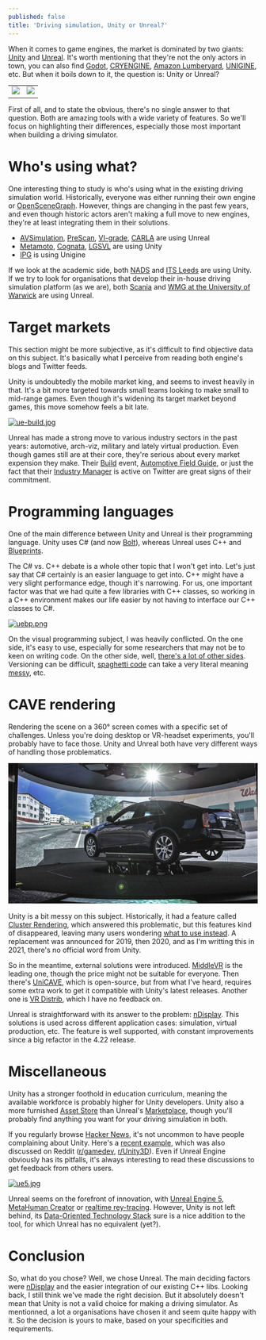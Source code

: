 ```yaml
---
published: false
title: 'Driving simulation, Unity or Unreal?'
---
```

When it comes to game engines, the market is dominated by two giants: [Unity] and [Unreal]. It's worth mentioning that they're not the only actors in town, you can also find [Godot], [CRYENGINE], [Amazon Lumberyard], [UNIGINE], etc. But when it boils down to it, the question is: Unity or Unreal?

|                                             |                                                           |
|:-------------------------------------------:|:---------------------------------------------------------:|
| ![]({{site.baseurl}}/images/unity-logo.jpg) | ![]({{site.baseurl}}/images/UE_Logo_Horizontal_Black.png) |

First of all, and to state the obvious, there's no single answer to that question. Both are amazing tools with a wide variety of features. So we'll focus on highlighting their differences, especially those most important when building a driving simulator.

# Who's using what?

One interesting thing to study is who's using what in the existing driving simulation world. Historically, everyone was either running their own engine or [OpenSceneGraph]. However, things are changing in the past few years, and even though historic actors aren't making a full move to new engines, they're at least integrating them in their solutions.

* [AVSimulation], [PreScan], [VI-grade], [CARLA] are using Unreal
* [Metamoto], [Cognata], [LGSVL] are using Unity
* [IPG] is using Unigine

If we look at the academic side, both [NADS] and [ITS Leeds] are using Unity. If we try to look for organisations that develop their in-house driving simulation platform (as we are), both [Scania][scania] and [WMG at the University of Warwick][wmg] are using Unreal.

# Target markets

This section might be more subjective, as it's difficult to find objective data on this subject. It's basically what I perceive from reading both engine's blogs and Twitter feeds.

Unity is undoubtedly the mobile market king, and seems to invest heavily in that. It's a bit more targeted towards small teams looking to make small to mid-range games. Even though it's widening its target market beyond games, this move somehow feels a bit late.

[![ue-build.jpg]({{site.baseurl}}/images/ue-build.jpg)][0]

Unreal has made a strong move to various industry sectors in the past years: automotive, arch-viz, military and lately virtual production. Even though games still are at their core, they're serious about every market expension they make. Their [Build][build] event, [Automotive Field Guide][afg], or just the fact that their [Industry Manager][sloze] is active on Twitter are great signs of their commitment.

# Programming languages

One of the main difference between Unity and Unreal is their programming language. Unity uses C# (and now [Bolt][bolt]), whereas Unreal uses C++ and [Blueprints][bp].

The C# vs. C++ debate is a whole other topic that I won't get into. Let's just say that C# certainly is an easier language to get into. C++ might have a very slight performance edge, though it's narrowing. For us, one important factor was that we had quite a few libraries with C++ classes, so working in a C++ environment makes our life easier by not having to interface our C++ classes to C#.

[![uebp.png]({{site.baseurl}}/images/uebp.png)][1]

On the visual programming subject, I was heavily conflicted. On the one side, it's easy to use, especially for some researchers that may not be to keen on writing code. On the other side, well, [there's a lot of other sides][vpbad]. Versioning can be difficult, [spaghetti code][spaghet] can take a very literal meaning [messy][hell], etc.

# CAVE rendering

Rendering the scene on a 360° screen comes with a specific set of challenges. Unless you're doing desktop or VR-headset experiments, you'll probably have to face those. Unity and Unreal both have very different ways of handling those problematics. 
 
[![CAVE](/images/360sim.jpg)][2]

Unity is a bit messy on this subject. Historically, it had a feature called [Cluster Rendering][cluster], which answered this problematic, but this features kind of disappeared, leaving many users wondering [what to use instead][unity-ndisp]. A replacement was announced for 2019, then 2020, and as I'm writting this in 2021, there's no official word from Unity.

So in the meantime, external solutions were introduced. [MiddleVR][middlevr] is the leading one, though the price might not be suitable for everyone. Then there's [UniCAVE][unicave], which is open-source, but from what I've heard, requires some extra work to get it compatible with Unity's latest releases. Another one is [VR Distrib][vrdistrib], which I have no feedback on.

Unreal is straightforward with its answer to the problem: [nDisplay]. This solutions is used across different application cases: simulation, virtual production, etc. The feature is well supported, with constant improvements since a big refactor in the 4.22 release.

# Miscellaneous

Unity has a stronger foothold in education curriculum, meaning the available workforce is probably higher for Unity developers. Unity also a more furnished [Asset Store] than Unreal's [Marketplace], though you'll probably find anything you want for your driving simulation in both.

If you regularly browse [Hacker News], it's not uncommon to have people complaining about Unity. Here's a [recent example][garry], which was also discussed on Reddit ([r/gamedev], [r/Unity3D]). Even if Unreal Engine obviously has its pitfalls, it's always interesting to read these discussions to get feedback from others users.

[![ue5.jpg]({{site.baseurl}}/images/ue5.jpg)][Unreal Engine 5]

Unreal seems on the forefront of innovation, with [Unreal Engine 5], [MetaHuman Creator] or [realtime rey-tracing][RTX]. However, Unity is not left behind, its [Data-Oriented Technology Stack][dots] sure is a nice addition to the tool, for which Unreal has no equivalent (yet?).

# Conclusion

So, what do you chose? Well, we chose Unreal. The main deciding factors were [nDisplay] and the easier integration of our existing C++ libs. Looking back, I still think we've made the right decision. But it absolutely doesn't mean that Unity is not a valid choice for making a driving simulator. As mentionned, a lot a organisations have chosen it and seem quite happy with it. So the decision is yours to make, based on your specificities and requirements. 

[0]: https://www.unrealengine.com/en-US/events/build-detroit-19-showcases-real-time-automotive-design-and-visualization
[1]: https://www.reddit.com/r/unrealengine/comments/ci9myr/enough_with_the_spaghetti/
[2]: https://www.cnet.com/roadshow/news/general-motors-gm-360-degree-simulator/

[Unity]: https://unity.com/
[Unreal]: https://www.unrealengine.com/en-US/
[Godot]: https://godotengine.org/
[CRYENGINE]: https://www.cryengine.com/
[Amazon Lumberyard]: https://aws.amazon.com/lumberyard/
[UNIGINE]: https://unigine.com/
[OpenSceneGraph]: http://www.openscenegraph.org/
[AVSimulation]: https://www.avsimulation.com/
[PreScan]: https://tass.plm.automation.siemens.com/prescan
[VI-grade]: https://www.vi-grade.com/
[CARLA]: http://carla.org/
[Metamoto]: https://www.metamoto.com/
[Cognata]: https://www.cognata.com/
[IPG]: https://www.cognata.com/
[NADS]: https://www.nads-sc.uiowa.edu/
[ITS Leeds]: https://environment.leeds.ac.uk/transport
[lgsvl]: https://www.lgsvlsimulator.com/
[scania]: https://www.unrealengine.com/en-US/spotlights/real-time-simulation-of-new-hmi-concepts-at-scania
[wmg]: https://www.unrealengine.com/en-US/spotlights/meet-the-hybrid-real-time-simulator-for-testing-autonomous-vehicles
[build]: https://www.unrealengine.com/en-US/events/build-for-automotive-2020
[afg]: https://www.unrealengine.com/en-US/spotlights/the-automotive-field-guide-building-an-automotive-platform-with-unreal-engine
[sloze]: https://twitter.com/slfeeding
[bolt]: https://blogs.unity3d.com/2020/07/22/bolt-visual-scripting-is-now-included-in-all-unity-plans/
[bp]: https://docs.unrealengine.com/en-US/ProgrammingAndScripting/Blueprints/index.html
[hell]: https://blueprintsfromhell.tumblr.com/
[vpbad]: http://mikehadlow.blogspot.com/2018/10/visual-programming-why-its-bad-idea.html
[spaghet]: https://en.wikipedia.org/wiki/Spaghetti_code
[cluster]: https://docs.unity3d.com/560/Documentation/Manual/ClusterRendering.html
[unity-ndisp]: https://forum.unity.com/threads/cluster-rendering-or-ndisplay-unreal-engine-equivalent.642805/
[middlevr]: https://www.middlevr.com/
[unicave]: https://widve.github.io/UniCAVE/
[vrdistrib]: http://www.vrdistrib.com/
[nDisplay]: https://docs.unrealengine.com/en-US/WorkingWithMedia/nDisplay/index.html
[Asset Store]: https://assetstore.unity.com/
[Marketplace]: https://www.unrealengine.com/marketplace/
[garry]: https://news.ycombinator.com/item?id=23271973
[r/gamedev]: https://www.reddit.com/r/gamedev/comments/goiuvg/garry_newman_developer_of_rust_garrys_mod_what/
[r/Unity3D]: https://www.reddit.com/r/Unity3D/comments/gogc4c/what_unity_is_getting_wrong/
[Unreal Engine 5]: https://www.unrealengine.com/en-US/blog/a-first-look-at-unreal-engine-5
[MetaHuman Creator]: https://www.unrealengine.com/en-US/blog/a-first-look-at-unreal-engine-5
[RTX]: https://news.developer.nvidia.com/real-time-ray-tracing-has-come-to-unreal-engine-with-the-release-of-ue4-22/
[dots]: https://unity.com/dots
[Hacker News]: https://news.ycombinator.com